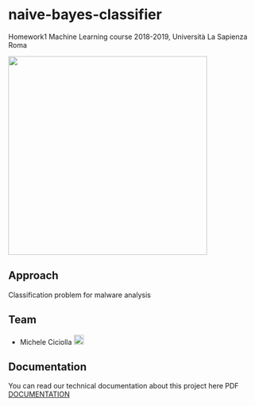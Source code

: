 # naive-bayes-classifier

Homework1 Machine Learning course 2018-2019, Università La Sapienza Roma

<a href="https://www.dis.uniroma1.it/"><img src="http://www.dis.uniroma1.it/sites/default/files/marchio%20logo%20eng%20jpg.jpg" width="400"></a>

## Approach
Classification problem for malware analysis

## Team
* Michele Ciciolla <a href="https://github.com/micheleciciolla"><img src="https://upload.wikimedia.org/wikipedia/commons/thumb/9/91/Octicons-mark-github.svg/1024px-Octicons-mark-github.svg.png" width="20"></a>

## Documentation
You can read our technical documentation about this project here PDF [DOCUMENTATION](./report)
